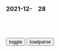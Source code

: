 ### 2021-12-　28

```note
```

<table id="tbc" style="white-space:pre-wrap">
</table>
<button onclick="toggleb()">toggle</button>
<button onclick="loadparse()">loadparse</button>
<br>
<!-- 🌸<br>🍅-　-🍑<hr>🍀 -->
<pre>
<textarea rows="30" cols="100" style="display: none" id="tar">

<font size="2"><b>
魏王武承嗣：则天亲侄，大周开国功臣，图谋太子位失利，郁闷而死</b></font><br>
https://mbd.baidu.com/newspage/data/landingsuper?context=%7B%22nid%22%3A%22news_9854445686246661023%22%7D&n_type=-1&p_from=-1

<font size="1" style="color:#DCDCDC"><b>2021/12/29 下午12:57:37</b></font><br>

<font size="2"><b>
种族歧视多严重？就算变成丧尸，我都不稀罕咬黑人,搞笑,恶搞整蛊,好看视频</b></font><br>
https://haokan.baidu.com/v?vid=10459823072578007706&sfrom=baidu-feed

<font size="1" style="color:#DCDCDC"><b>2021/12/29 上午11:39:33</b></font><br>

<font size="2"><b>
庄子·内篇·齐物论_古诗文网</b></font><br>
https://so.gushiwen.cn/guwen/bookv_3255.aspx

　　既使我与若辩矣，若胜我，我不若胜，若果是也？我果非也邪？我胜若，若不吾胜，我果是也？而果非也邪？其或是也？其或非也邪？其俱是也？其俱非也邪？我与若不能相知也。则人固受其黮暗，吾谁使正之？

倘使我和你展开辩论，你胜了我，我没有胜你，那么，你果真对，我果真错吗？我胜了你，你没有胜我，我果真对，你果真错吗？难道我们两人有谁是正确的，有谁是不正确的吗？难道我们两人都是正确的，或都是不正确的吗？我和你都无从知道，而世人原本也都承受着蒙昧与晦暗，我们又能让谁作出正确的裁定？

<font size="1" style="color:#DCDCDC"><b>2021/12/29 上午11:29:07</b></font><br>

<font size="2"><b>
关于“眯眯眼”事件的反思，《庄子》：不要让“偏好”，成了标准</b></font><br>
https://mbd.baidu.com/newspage/data/landingsuper?context=%7B%22nid%22%3A%22news_9627737525314624798%22%7D&n_type=-1&p_from=-1

人心中的成见是一座大山，
任你怎么努力都休想搬动。
https://pics7.baidu.com/feed/cdbf6c81800a19d8cf37ae1146c32782a61e46b4.jpeg?token=1c43f3c372bb8a10af4b1aa07b2082e6/.jpg

<font size="1" style="color:#DCDCDC"><b>2021/12/29 上午11:23:29</b></font><br>

<font size="2"><b>
为什么怀念mz席，因为越来越多的年轻人已经觉醒</b></font><br>
https://view.inews.qq.com/a/20211226A049O800

出处存疑

你太高看他们了，他们懂得什么是资本主义吗？最多是倒退回半封建半殖m地sh去了。
资本主义是靠侵略和掠夺别的gj的财富而积累资本资产的，而搞修正主义的走资派们敢于侵略谁呀，不被侵略就阿弥陀佛了，他们只能是联合帝国主义gj，剥削和压迫本m族广大的rm百x，或者贱卖自己gj的资源以满足自己那贪得无厌的私利。
对外软弱妥协，对内重拳出击。最可怕的不仅是g内资本家如此，队伍内部的很多蛀虫也同样如此，两者相互勾结合二为一，趴在整个sh身上敲骨吸髓。

也不知道从什么时候开始，一个个大买办从原来缩躲的阴暗处，公然跳出来，光明正大的再次骑到rm的脖子上。

那条追求公平正义的征途，mz席生前没有走完，以后年轻人们会接着走下去。

怀念mz席，就是要从mz席领导亿万zgrm改天换地的伟大g命实践中汲取信心、勇气和力量，学到理论、经验和方法，然后身体力行，去建立一个没有人剥削人、人压迫人的新世界！

天下者我们的天下，gj者我们的gj，sh者我们的sh。我们不说谁说？我们不干谁干？

呐喊声仍犹在耳。
全世界无产者联合起来！

<font size="1" style="color:#DCDCDC"><b>2021/12/29 上午11:15:49</b></font><br>

<font size="2"><b>
《雄狮少年》为我们诠释了什么叫“黄四郎式傲慢”</b></font><br>
https://mbd.baidu.com/newspage/data/landingsuper?context=%7B%22nid%22%3A%22news_8890739459604598128%22%7D&n_type=-1&p_from=-1

你家对面住着武大武二两兄弟。武大郎是矮个子，被人嘲讽为“三寸丁谷树皮”，武二郎身高九尺，能用拳头打死老虎。然后你顶着大红花，上人家门口敲锣打鼓，科普谷树皮的72种药用价值，还自以为是讨好了人家的兄弟。你猜武二郎会不会出来揍你？

他们当了太久的黄四郎，总以为按一按脑袋，大家就把真金白银交上来了。

黄四郎老爷除了鱼肉乡里之外，还要把人卖到美国修铁路，

你要是顺着他们的话说，直接就输了。如果你真想把黄四郎和胡百、胡千、胡万们一波带走，就一定不能掉进他们的坑里。

拥有造梗能力的写手，相当于拥有舆l场上的核武器，以及自媒体界的屠龙刀。虽然他们自己的内容力量微薄，但可以用梗诱发二次创作，从而让大z通通参与进来，形成高效裂变的结果。这种途径，无疑是摧毁黄四郎的最边界方式。

不信你把《雄狮少年》和苏联笑话结合一把，然后让段子手们发出去。黄老爷不接招就是理亏，他们但凡接招，我们也照样可以把各式各样的帽子，给他们原样扣回去。

<font size="1" style="color:#DCDCDC"><b>2021/12/29 上午11:08:34</b></font><br>

<font size="2"><b>
法国继续严打：至少99座清z寺遭调查，其中21座已关闭</b></font><br>
https://mbd.baidu.com/newspage/data/landingsuper?context=%7B%22nid%22%3A%22news_8641589987309201279%22%7D&n_type=-1&p_from=-1

<font size="1" style="color:#DCDCDC"><b>2021/12/29 上午10:33:23</b></font><br>

<font size="2"><b>
我这么差劲，你怎么还愿意跟我一辈子,音乐,流行音乐,好看视频</b></font><br>
https://haokan.baidu.com/v?vid=12864108187317378721&sfrom=baidu-feed

我来和你解释一下这里的规矩：首先是我，然后是狗，然后是鸡，最后才是你。

我们就好像一双落单的袜子。

德艺双却
男人都是说着最狠的话，坐着最温柔的事

Gotta Have You
https://music.163.com/#/song?id=19572271&autoplay=0

The Weepies

<font size="1" style="color:#DCDCDC"><b>2021/12/29 上午10:30:05</b></font><br>

<font size="2"><b>
电影《彩绘心天地》 - 简书</b></font><br>
https://www.jianshu.com/p/e226674ec840?utm_campaign=haruki

莫娣总喜欢画画，她说该有个纱窗，埃弗里特马上反驳我们不需要纱窗。我一天工作14个小时，不是给你装纱窗的。可第二天他就给莫娣安好了纱窗（他是一个口是心非的人）。

<font size="1" style="color:#DCDCDC"><b>2022/1/13 下午2:01:59</b></font><br>

<font size="2"><b>
《彩绘心天地》愿平凡的一生如你所愿</b></font><br>
https://baijiahao.baidu.com/s?id=1646805720686333931&wfr=spider&for=pc

在这个家里，我排第一，狗排第二，鸡排第三，你排最后。

<font size="1" style="color:#DCDCDC"><b>2021/12/29 上午10:36:16</b></font><br>

<font size="2"><b>
邪不压正：不能说是毫无关系，只能说是一模一样，太搞笑了,影视,历史片,好看视频</b></font><br>
https://haokan.baidu.com/v?vid=11604674148292613476&sfrom=baidu-feed

哎呀，太像了，一看就是亲孙子。a龖龖囗
https://gimg0.baidu.com/gimg/src=http%3A%2F%2Ff7.baidu.com%2Fit%2Fu%3D1576589329%2C2436005995%26fm%3D222%26app%3D108%26f.JPEG

<font size="1" style="color:#DCDCDC"><b>2021/12/29 上午10:28:51</b></font><br>

<font size="2"><b>
“蜥蜴人”伪装被拆穿？那个统治20亿人的国王，当选全美年度恶人</b></font><br>
https://mbd.baidu.com/newspage/data/landingsuper?context=%7B%22nid%22%3A%22news_9285154973687291431%22%7D&n_type=-1&p_from=-1

接下来发生的一件事，彻底坐实了扎克伯格“插刀教教主”的名号。

小扎结识了投资家肖恩·帕克后，逐渐削弱萨维林的影响力，后来还用了增发股票的方法，把萨维林的股份稀释到10%。

事后，小扎又把肖恩一脚踢开，一套组合拳打下来之后，已经没有人能撼动他在脸书内部的地位了。所以说，世人对小扎多有误解，本以为是个只懂技术的IT男，其实是合纵连横的q术专家。

此外，小扎还自封为“zg好女婿”，老婆是h裔，夫妻俩都热爱zg文化；“苦练”h语，在清华大学演讲时坚持用z文互动；在雾霾笼罩下的天a门广场晨跑。

而所谓的慈善事业，只不过是避税工具而已。他口中99%的股份，全都捐给自家基金会了，不仅没有失去公司的控制权，还省下了一大笔税务。

他可以为了打压Tiktok，和特朗普勾勾搭搭，也可以在川宝落败后，立马划清界限，反手一招就是封禁账号。用特朗普的话说就是，小扎这人忒不地道，原先经常去白宫拍马屁，现在又跟风背叛他，

两面三刀，侵犯隐私，操纵信息，干涉z务…

正如脸书的一位美国用户所说，“扎克伯格的表现，深刻地诠释了为什么其他gj都讨厌美国人”。

<font size="1" style="color:#DCDCDC"><b>2021/12/29 上午10:16:31</b></font><br>

<font size="2"><b>
香g已回归24年，这顶来自英国的假发戴着还有何意义？何不脱掉它</b></font><br>
https://mbd.baidu.com/newspage/data/landingsuper?context=%7B%22nid%22%3A%22news_9700246739475298255%22%7D&n_type=-1&p_from=-1

国王得了病，除了丑，总是要想办法弥补一下子。毕竟，制定规则的人真的可以为所欲为。为了掩盖自己的秃头，理查二世便开始在英国推广假发。

<font size="1" style="color:#DCDCDC"><b>2021/12/29 上午9:57:12</b></font><br>

<font size="2"><b>
车臣l导人：只要获得授q，我让乌克兰并入俄罗斯</b></font><br>
https://mbd.baidu.com/newspage/data/landingsuper?context=%7B%22nid%22%3A%22news_9778230490881774217%22%7D&n_type=-1&p_from=-1

<font size="1" style="color:#DCDCDC"><b>2021/12/29 上午9:53:15</b></font><br>

<font size="2"><b>
目瞪口呆！上帝也开始用大数据了……</b></font><br>
https://mbd.baidu.com/newspage/data/landingsuper?context=%7B%22nid%22%3A%22news_8817010857012477365%22%7D&n_type=-1&p_from=-1

这些教堂之所以这么积极地使用Gloo的服务，是因为他们发现很多人在生活遇到困难时，更有可能会接受宗教组织的宣传，因此挖掘出自己社区里那些最近不太如意的人，就可以对他们定向传教了。

<font size="1" style="color:#DCDCDC"><b>2021/12/29 上午9:50:46</b></font><br>

</textarea>
</pre>
<!-- 🍀<br>🍑-　-🍅<hr>🌸 -->

```tip
```

<script src="https://cdn.jsdelivr.net/npm/jquery@3.5.1/dist/jquery.min.js"></script>

<link rel="stylesheet" href="https://cdn.jsdelivr.net/gh/fancyapps/fancybox@3.5.7/dist/jquery.fancybox.min.css" />
<script src="https://cdn.jsdelivr.net/gh/fancyapps/fancybox@3.5.7/dist/jquery.fancybox.min.js"></script>

<script type="text/javascript">

var __urlRegex = /(\b(https?|ftp|file):\/\/[-A-Z0-9+&@#\/%?=~_|!:,.;]*[-A-Z0-9+&@#\/%=~_|])/ig;
var __imgRegex = /\.(?:jpe?g|gif|png)$/i;

loadparse();

function parseURL($string){

    var exp = __urlRegex;
    return $string.replace(exp,function(match){
            __imgRegex.lastIndex=0;
            if(__imgRegex.test(match)){
                return '<a data-fancybox="gallery" href="' + match.replace("/p=700", "")
                 + '"><img src="' + match.replace("/p=700", "/p=160x200")+'" width="64"></a>';
            }
            else{
                return '<a href="' + match + '" target="_blank">' + match + '</a>';
            }
        }
    );
}

function loadparse() {
  tbc.innerHTML = parseURL(tar.value);
}

function toggleb() {
  var x = document.getElementById("tar");
  if (x.style.display === "none") {
    x.style.display = "";
  } else {
    x.style.display = "none";
  }
}

</script>
